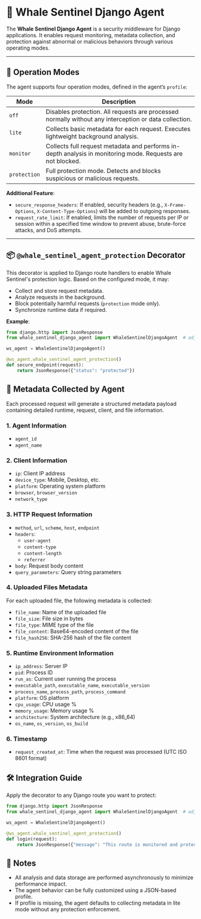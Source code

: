 # 🐋 Whale Sentinel Django Agent

The **Whale Sentinel Django Agent** is a security middleware for Django applications. It enables request monitoring, metadata collection, and protection against abnormal or malicious behaviors through various operating modes.

---

## 🚀 Operation Modes

The agent supports four operation modes, defined in the agent’s `profile`:

| Mode         | Description                                                                 |
|--------------|-----------------------------------------------------------------------------|
| `off`        | Disables protection. All requests are processed normally without any interception or data collection. |
| `lite`       | Collects basic metadata for each request. Executes lightweight background analysis. |
| `monitor`    | Collects full request metadata and performs in-depth analysis in monitoring mode. Requests are not blocked. |
| `protection` | Full protection mode. Detects and blocks suspicious or malicious requests.  |

**Additional Feature**:
- `secure_response_headers`: If enabled, security headers (e.g., `X-Frame-Options`, `X-Content-Type-Options`) will be added to outgoing responses.
- `request_rate_limit`: If enabled, limits the number of requests per IP or session within a specified time window to prevent abuse, brute-force attacks, and DoS attempts.

---

## 📦 `@whale_sentinel_agent_protection` Decorator

This decorator is applied to Django route handlers to enable Whale Sentinel's protection logic. Based on the configured mode, it may:

- Collect and store request metadata.
- Analyze requests in the background.
- Block potentially harmful requests (`protection` mode only).
- Synchronize runtime data if required.

**Example**:

```python
from django.http import JsonResponse
from whale_sentinel_django_agent import WhaleSentinelDjangoAgent  # adjust import as needed

ws_agent = WhaleSentinelDjangoAgent()

@ws_agent.whale_sentinel_agent_protection()
def secure_endpoint(request):
    return JsonResponse({"status": "protected"})
```

## 🧾 Metadata Collected by Agent

Each processed request will generate a structured metadata payload containing detailed runtime, request, client, and file information.

### 1. Agent Information
- `agent_id`
- `agent_name`

### 2. Client Information
- `ip`: Client IP address
- `device_type`: Mobile, Desktop, etc.
- `platform`: Operating system platform
- `browser`, `browser_version`
- `network_type`

### 3. HTTP Request Information
- `method`, `url`, `scheme`, `host`, `endpoint`
- `headers`:
  - `user-agent`
  - `content-type`
  - `content-length`
  - `referrer`
- `body`: Request body content
- `query_parameters`: Query string parameters

### 4. Uploaded Files Metadata

For each uploaded file, the following metadata is collected:

- `file_name`: Name of the uploaded file
- `file_size`: File size in bytes
- `file_type`: MIME type of the file
- `file_content`: Base64-encoded content of the file
- `file_hash256`: SHA-256 hash of the file content

### 5. Runtime Environment Information
- `ip_address`: Server IP
- `pid`: Process ID
- `run_as`: Current user running the process
- `executable_path`, `executable_name`, `executable_version`
- `process_name`, `process_path`, `process_command`
- `platform`: OS platform
- `cpu_usage`: CPU usage %
- `memory_usage`: Memory usage %
- `architecture`: System architecture (e.g., x86_64)
- `os_name`, `os_version`, `os_build`

### 6. Timestamp
- `request_created_at`: Time when the request was processed (UTC ISO 8601 format)

## 🛠 Integration Guide

Apply the decorator to any Django route you want to protect:

```python
from django.http import JsonResponse
from whale_sentinel_django_agent import WhaleSentinelDjangoAgent  # adjust import as needed

ws_agent = WhaleSentinelDjangoAgent()

@ws_agent.whale_sentinel_agent_protection()
def login(request):
    return JsonResponse({"message": "This route is monitored and protected."})
```

## 📌 Notes

- All analysis and data storage are performed asynchronously to minimize performance impact.
- The agent behavior can be fully customized using a JSON-based profile.
- If profile is missing, the agent defaults to collecting metadata in lite mode without any protection enforcement.
